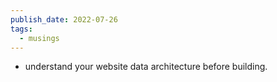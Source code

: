 ```yaml
---
publish_date: 2022-07-26
tags:
  - musings
---
```

- understand your website data architecture before building.
